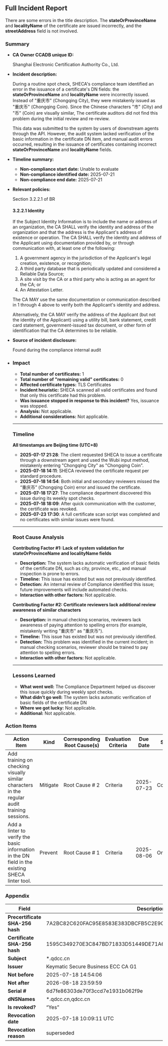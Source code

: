 ## Full Incident Report

There are some errors in the title description. The **stateOrProvinceName** and **localityName** of the certificate are issued incorrectly, and the **streetAddress** field is not involved.

### Summary

- **CA Owner CCADB unique ID:** 

  Shanghai Electronic Certification Authority Co., Ltd.

- **Incident description:** 

  During a routine spot check, SHECA's compliance team identified an error in the issuance of a certificate's DN fields: the **stateOrProvinceName** and **localityName** were incorrectly issued. Instead of "重庆市" (Chongqing City), they were mistakenly issued as "重庆币" (Chongqing Coin). Since the Chinese characters "市" (City) and "币" (Coin) are visually similar, The certificate auditors did not find this problem during the initial review and re-review.

  This data was submitted to the system by users of downstream agents through the API. However, the audit system lacked verification of the basic information in the certificate DN item, and manual audit errors occurred, resulting in the issuance of certificates containing incorrect **stateOrProvinceName** and **localityName** fields.

- **Timeline summary:**

  - **Non-compliance start date:**   Unable to evaluate
  - **Non-compliance identified date:**   2025-07-21
  - **Non-compliance end date:**   2025-07-21

- **Relevant policies:**  

  Section 3.2.2.1 of BR

  #### 3.2.2.1 Identity

  If the Subject Identity Information is to include the name or address of an organization, the CA SHALL verify the identity and address of the organization and that the address is the Applicant's address of existence or operation. The CA SHALL verify the identity and address of the Applicant using documentation provided by, or through communication with, at least one of the following:

  1. A government agency in the jurisdiction of the Applicant's legal creation, existence, or recognition;
  2. A third party database that is periodically updated and considered a Reliable Data Source;
  3. A site visit by the CA or a third party who is acting as an agent for the CA; or
  4. An Attestation Letter.

  The CA MAY use the same documentation or communication described in 1 through 4 above to verify both the Applicant's identity and address.

  Alternatively, the CA MAY verify the address of the Applicant (but not the identity of the Applicant) using a utility bill, bank statement, credit card statement, government-issued tax document, or other form of identification that the CA determines to be reliable.

- **Source of incident disclosure:** 

  Found during the compliance internal audit

- ### **Impact**

  - **Total number of certificates:** 1
  - **Total number of "remaining valid" certificates:** 0
  - **Affected certificate types:** TLS Certificates
  - **Incident heuristic:** SHECA scanned all valid certificates and found that only this certificate had this problem.
  - **Was issuance stopped in response to this incident?** Yes, issuance was stopped.
  - **Analysis:** Not applicable.
  - **Additional considerations:** Not applicable.

  ------

  ### **Timeline**

  **All timestamps are Beijing time (UTC+8)**

  - **2025-07-17 21:28**: The client requested SHECA to issue a certificate through a downstream agent and used the Wubi input method, mistakenly entering "Chongqing City" as "Chongqing Coin".
  - **2025-07-18 14:11**: SHECA reviewed the certificate request per standard procedure.
  - **2025-07-18 14:54**: Both initial and secondary reviewers missed the “重庆币” (Chongqing Coin) error and issued the certificate.
  - **2025-07-18 17:27**: The compliance department discovered this issue during its weekly spot checks.
  - **2025-07-18 18:09**: After quick communication with the customer, the certificate was revoked.
  - **2025-07-23 17:30**: A full certificate scan script was completed and no certificates with similar issues were found.

  ------

  ### **Root Cause Analysis**

  **Contributing Factor #1: Lack of system validation for stateOrProvinceName and localityName fields**

  - **Description:** The system lacks automatic verification of basic fields of the certificate DN, such as city, province, etc., and manual inspection is prone to errors.
  - **Timeline:** This issue has existed but was not previously identified.
  - **Detection:** An internal review of Compliance identified this issue; future improvements will include automated checks.
  - **Interaction with other factors:** Not applicable.

  **Contributing Factor #2: Certificate reviewers lack additional review awareness of similar characters**

  - **Description:** in manual checking scenarios, reviewers lack awareness of paying attention to spelling errors (for example, mistakenly writing "重庆市" as "重庆币").
  - **Timeline:** This issue has existed but was not previously identified.
  - **Detection:** This problem was identified in the current incident; in manual checking scenarios, reviewer should be trained to pay attention to spelling errors.
  - **Interaction with other factors:** Not applicable.

  ------

  ### **Lessons Learned**

  - **What went well:** The Compliance Department helped us discover this issue quickly during weekly spot checks.
  - **What didn’t go well:** The system lacks automatic verification of basic fields of the certificate DN
  - **Where we got lucky:** Not applicable.
  - **Additional:** Not applicable.

### Action Items

| Action Item                                                  | Kind     | Corresponding Root Cause(s) | Evaluation Criteria | Due Date   | Status   |
| ------------------------------------------------------------ | -------- | --------------------------- | ------------------- | ---------- | -------- |
| Add training on checking visually similar characters in the regular audit training sessions. | Mitigate | Root Cause # 2              | Criteria            | 2025-07-23 | Complete |
| Add a linter to verify the basic information in the DN field in the existing SHECA linter tool. | Prevent  | Root Cause # 1              | Criteria            | 2025-08-06 | Ongoing  |

### Appendix

| Field                           | Description                                                  |
| ------------------------------- | ------------------------------------------------------------ |
| **Precertificate SHA-256 hash** | 7A2BC82C620FAC95E8583E383DBCFB5C2E9CEA767286FFF6F0B9D96A823EB53E |
| **Certificate SHA-256 hash**    | 1595C349270E3C847BD71833D51449DE71A635B9C8F68D7125FDA458BAD10FA6 |
| **Subject**                     | *.qdcc.cn                                                    |
| **Issuer**                      | Keymatic Secure Business ECC CA G1                           |
| **Not before**                  | 2025-07-18 14:54:06                                          |
| **Not after**                   | 2026-08-18 23:59:59                                          |
| **Serial #**                    | 6d7fe86303de70f3ccd7e1931b062f9e                             |
| **dNSNames**                    | *.qdcc.cn,qdcc.cn                                            |
| **Is revoked?**                 | “Yes”                                                        |
| **Revocation date**             | 2025-07-18 10:09:11 UTC                                      |
| **Revocation reason**           | superseded                                                   |
